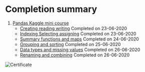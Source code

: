 # Completion summary

1. [Pandas Kaggle mini course](https://www.kaggle.com/learn/pandas)
   - [Creating reading writing](https://www.kaggle.com/residentmario/creating-reading-and-writing) Completed on 23-06-2020
   - [Indexing Selecting assigning](https://www.kaggle.com/residentmario/indexing-selecting-assigning) Completed on 23-06-2020
   - [Summary functions and maps](https://www.kaggle.com/residentmario/summary-functions-and-maps) Completed on 24-06-2020
   - [Grouping and sorting](https://www.kaggle.com/residentmario/grouping-and-sorting) Completed on 25-06-2020
   - [Data types and missing values](https://www.kaggle.com/residentmario/data-types-and-missing-values) Completed on 26-06-2020
   - [Renaming and combining](https://www.kaggle.com/residentmario/renaming-and-combining)      Completed on 26-06-2020

![Certificate](../certificates/Kaggle-Pandas.png)
